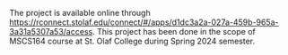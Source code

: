 The project is available online through https://rconnect.stolaf.edu/connect/#/apps/d1dc3a2a-027a-459b-965a-3a31a5307a53/access. This project has been done in the scope of MSCS164 course at St. Olaf College during Spring 2024 semester.
